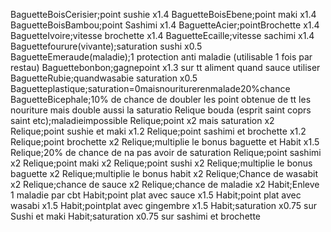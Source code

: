 BaguetteBoisCerisier;point sushie x1.4
BaguetteBoisEbene;point maki x1.4
BaguetteBoisBambou;point Sashimi x1.4
BaguetteAcier;pointBrochette x1.4
BaguetteIvoire;vitesse brochette x1.4
BaguetteEcaille;vitesse sachimi  x1.4
Baguettefourure(vivante);saturation sushi x0.5
BaguetteEmeraude(maladie);1 protection anti maladie (utilisable 1 fois par restau)
Baguettebonbon;gagnepoint x1.3 sur tt aliment quand sauce utiliser
BaguetteRubie;quandwasabie saturation x0.5
Baguetteplastique;saturation=0maisnouriturerenmalade20%chance
BaguetteBicephale;10% de chance de doubler les point obtenue de tt les nouriture mais double aussi la saturatio
Relique bouda (esprit saint coprs saint etc);maladieimpossible
Relique;point x2 mais saturation x2
Relique;point sushie et maki x1.2
Relique;point sashimi et brochette x1.2
Relique;point brochette x2 
Relique;multiplie le bonus baguette et Habit  x1.5
Relique;20% de chance de na pas avoir de saturation
Relique;point sashimi x2
Relique;point maki x2 
Relique;point sushi x2
Relique;multiplie le bonus baguette x2
Relique;multiplie le bonus habit x2
Relique;Chance de wasabit x2
Relique;chance de sauce x2
Relique;chance de maladie x2 
Habit;Enleve 1 maladie par cbt
Habit;point plat avec sauce x1.5
Habit;point plat avec wasabi x1.5
Habit;pointplat avec gingembre x1.5
Habit;saturation x0.75 sur Sushi et maki
Habit;saturation x0.75 sur sashimi et brochette
